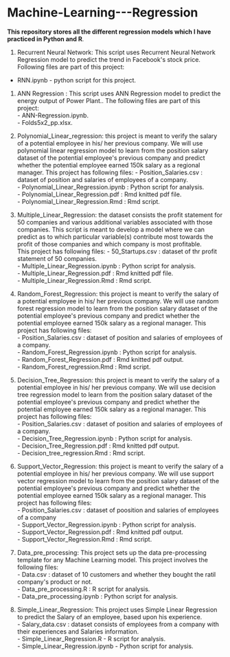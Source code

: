 # Machine-Learning---Regression

**This repository stores all the different regression models which I have practiced in Python and R**.    

1. Recurrent Neural Network: This script uses Recurrent Neural Network Regression model to predict the trend in Facebook's stock price. Following files are part of this project:    
- RNN.ipynb - python script for this project.

1. ANN Regression : This script uses ANN Regression model to predict the energy output of Power Plant.. The following files are part of this project:    
                      - ANN-Regression.ipynb.   
                      - Folds5x2_pp.xlsx.   

1. Polynomial_Linear_regression: this project is meant to verify the salary of a potential employee in his/ her previous company. We
                                  will use polynomial linear regression model to learn from the position salary dataset of the potential
                                  employee's previous company and predict whether the potential employee earned 150k salary as a regional
                                  manager. This project has following files:
                                  - Position_Salaries.csv : dataset of position and salaries of employees of a company.   
                                  - Polynomial_Linear_Regression.ipynb : Python script for analysis.   
                                  - Polynomial_Linear_Regression.pdf : Rmd knitted pdf file.   
                                  - Polynomial_Linear_Regression.Rmd : Rmd script.   

2. Multiple_Linear_Regression: the dataset consists the profit statement for 50 companies and various additional variables associated with 
                                those companies. This script is meant to develop a model where we can predict as to which
                                particular variable(s) contribute most towards the profit of those companies and which company is most profitable.   
                                This project has following files:
                                - 50_Startups.csv : dataset of thr profit statement of 50 companies.   
                                - Multiple_Linear_Regression.ipynb : Python script for analysis.   
                                - Multiple_Linear_Regression.pdf : Rmd knitted pdf file.   
                                - Multiple_Linear_Regression.Rmd : Rmd script.   

3. Random_Forest_Regression: this project is meant to verify the salary of a potential employee in his/ her previous company. We
                              will use random forest regression model to learn from the position salary dataset of the potential
                              employee's previous company and predict whether the potential employee earned 150k salary as a regional
                              manager. This project has following files:    
                              - Position_Salaries.csv : dataset of position and salaries of employees of a company.   
                              - Random_Forest_Regression.ipynb : Python script for analysis.   
                              - Random_Forest_Regression.pdf : Rmd knitted pdf output.   
                              - Random_Forest_regression.Rmd : Rmd script.

4. Decision_Tree_Regression: this project is meant to verify the salary of a potential employee in his/ her previous company. We
                              will use decision tree regression model to learn from the position salary dataset of the potential
                              employee's previous company and predict whether the potential employee earned 150k salary as a regional
                              manager. This project has following files:    
                              - Position_Salaries.csv : dataset of position and salaries of employees of a company.   
                              - Decision_Tree_Regression.ipynb : Python script for analysis.   
                              - Decision_Tree_Regression.pdf : Rmd knitted pdf output.   
                              - Decision_tree_regression.Rmd : Rmd script.   

5. Support_Vector_Regression: this project is meant to verify the salary of a potential employee in his/ her previous company. We
                              will use support vector regression model to learn from the position salary dataset of the potential
                              employee's previous company and predict whether the potential employee earned 150k salary as a regional
                              manager. This project has following files:        
                              - Position_Salaries.csv : dataset of poosition and salaries of employees of a company    
                              - Support_Vector_Regression.ipynb : Python script for analysis.    
                              - Support_Vector_Regression.pdf : Rmd knitted pdf output.   
                              - Support_Vector_Regression.Rmd : Rmd script.   

6. Data_pre_processing: This project sets up the data pre-processing template for any Machine Learning model. This project involves the 
                         following files:    
                         - Data.csv : dataset of 10 customers and whether they bought the ratil company's product or not.    
                         - Data_pre_processing.R : R script for analysis.   
                         - Data_pre_processing.ipynb : Python script for analysis.     
      
7. Simple_Linear_Regression: This project uses Simple Linear Regression to predict the Salary of an employee, based upon his experience.    
                              - Salary_data.csv : dataset consists of employees from a company with their experiences and Salaries information.    
                              - Simple_Linear_Regression.R - R script for analysis.   
                              - Simple_Linear_Regression.ipynb - Python script for analysis.       
